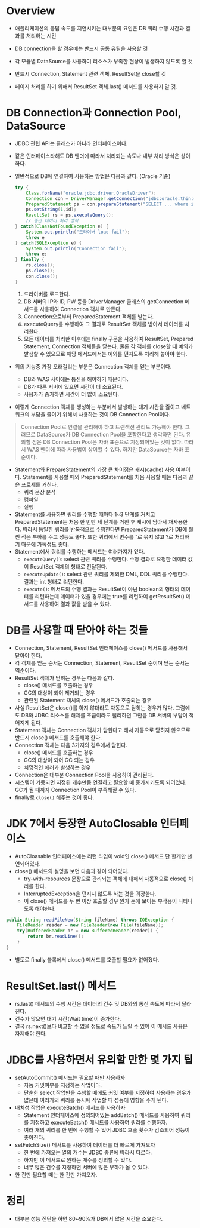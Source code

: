 # Overview

- 애플리케이션의 응답 속도를 지연시키는 대부분의 요인은 DB 쿼리 수행 시간과 결과를 처리하는 시간

- DB connection을 할 경우에는 반드시 공통 유틸을 사용할 것
- 각 모듈별 DataSource를 사용하여 리소스가 부족한 현상이 발생하지 않도록 할 것
- 반드시 Connection, Statement 관련 객체, ResultSet을 close할 것
- 페이지 처리를 하기 위해서 ResultSet 객체.last() 메서드를 사용하지 말 것.

# DB Connection과 Connection Pool, DataSource

- JDBC 관련 API는 클래스가 아니라 인터페이스이다.
- 같은 인터페이스라해도 DB 벤더에 따라서 처리되는 속도나 내부 처리 방식은 상이하다.
- 일반적으로 DB에 연결하여 사용하는 방법은 다음과 같다. (Oracle 기준)
    
    ```java
    try {
    	Class.forName("oracle.jdbc.driver.OracleDriver");
    	Connection con = DriverManager.getConnection("jdbc:oracle:thin:@ServerIP:1521:SID", "ID", "Password");
    	PreparedStatement ps = con.prepareStatement("SELECT ... where id=?");
    	ps.setString(1,id);
    	ResultSet rs = ps.executeQuery();
    	// 중간 데이터 처리 생략
    } catch(ClassNotFoundException e) {
    	System.out.println("드라이버 load fail");
    	throw e
    } catch(SQLException e) {
    	System.out.println("Connection fail");
    	throw e;
    } finally {
    	rs.close();
    	ps.close();
    	con.close();
    }
    ```
    
    1. 드라이버를 로드한다.
    2. DB 서버의 IP와 ID, PW 등을 DriverManager 클래스의 getConnection 메서드를 사용하여 Connection 객체로 만든다.
    3. Connection으로부터 PreparedStatement 객체를 받는다.
    4. executeQuery를 수행하여 그 결과로 ResultSet 객체를 받아서 데이터를 처리한다.
    5. 모든 데이터를 처리한 이후에는 finally 구문을 사용하여 ResultSet, Prepared Statement, Connection 객체들을 닫는다. 물론 각 객체를 close할 때 예외가 발생할 수 있으므로 해당 메서드에서는 예외를 던지도록 처리해 놓아야 한다.
- 위의 기능중 가장 오래걸리는 부분은 Connection 객체를 얻는 부분이다.
    - DB와 WAS 사이에는 통신을 해야하기 때문이다.
    - DB가 다른 서버에 있으면 시간이 더 소요된다.
    - 사용자가 증가하면 시간이 더 많이 소요된다.
- 이렇게 Connection 객체를 생성하는 부분에서 발생하는 대기 시간을 줄이고 네트워크의 부담을 줄이기 위해서 사용하는 것이 DB Connection Pool이다.

> Connection Pool로 연결을 관리해야 하고 트랜잭션 관리도 가능해야 한다. 그러므로 DataSource가 DB Connection Pool을 포함한다고 생각하면 된다. 유의할 점은 DB Connection Pool은 자바 표준으로 지정되어있는 것이 없다. 따라서 WAS 벤더에 따라 사용법이 상이할 수 있다. 하지만 DataSource는 자바 표준이다.

- Statement와 PrepareStatement의 가장 큰 차이점은 캐시(cache) 사용 여부이다. Statement를 사용할 때와 PreparedStatement를 처음 사용할 때는 다음과 같은 프로세를 거친다.
    - 쿼리 문장 분석
    - 컴파일
    - 실행
- Statement를 사용하면 쿼리를 수행할 때마다 1~3 단계를 거치고 PreparedStatement는 처음 한 번만 세 단계를 거친 후 캐시에 담아서 재사용한다. 따라서 동일한 쿼리를 반복적으로 수행한다면 PreparedStatement가 DB에 훨씬 적은 부하를 주고 성능도 좋다. 또한 쿼리에서 변수를 “로 묶지 않고 ?로 처리하기 때문에 가독성도 좋다.
- Statement에서 쿼리를 수행하는 메서드는 여러가지가 있다.
    - `executeQuery()`: select 관련 쿼리를 수행한다. 수행 결과로 요청한 데이터 값이 ResultSet 객체의 형태로 전달된다.
    - `executeUpdate()`: select 관련 쿼리를 제외한 DML, DDL 쿼리를 수행한다. 결과는 int 형태로 리턴한다.
    - `execute()`: 메서드의 수행 결과는 ResultSet이 아닌 boolean의 형태의 데이터를 리턴하는데 데이터가 있을 경우에는 true를 리턴하여 getResultSet() 메서드를 사용하여 결과 값을 받을 수 있다.
    

# DB를 사용할 때 닫아야 하는 것들

- Connection, Statement, ResultSet 인터페이스를 close() 메서드를 사용해서 닫아야 한다.
- 각 객체를 얻는 순서는 Connection, Statement, ResultSet 순이며 닫는 순서는 역순이다.
- ResultSet 객체가 닫히는 경우는 다음과 같다.
    - close() 메서드를 호출하는 경우
    - GC의 대상이 되어 제거되는 경우
    - 관련된 Statement 객체의 close() 메서드가 호출되는 경우
- 사실 ResultSet은 close()를 하지 않더라도 자동으로 닫히는 경우가 많다. 그럼에도 DB와 JDBC 리소스를 해제를 조금이라도 빨리하면 그만큼 DB 서버의 부담이 적어지게 된다.
- Statement 객체는 Connection 객체가 닫힌다고 해서 자동으로 닫히지 않으므로 반드시 close() 메서드를 호출해야 한다.
- Connection 객체는 다음 3가지의 경우에서 닫힌다.
    - close() 메서드를 호출하는 경우
    - GC의 대상이 되어 GC 되는 경우
    - 치명적인 에러가 발생하는 경우
- Connection은 대부분 Connection Pool을 사용하여 관리된다.
- 시스템이 기동되면 지정된 개수만큼 연결하고 필요할 때 증가시키도록 되어있다.  GC가 될 때까지 Connection Pool이 부족해질 수 있다.
- finally로 `close()` 해주는 것이 좋다.

# JDK 7에서 등장한 AutoClosable 인터페이스

- AutoCloasable 인터페이스에는 리턴 타입이 void인 close() 메서드 단 한개만 선언되어있다.
- close() 메서드의 설명을 보면 다음과 같이 되어있다.
    - try-with-resources 문장으로 관리되는 객체에 대해서 자동적으로 close() 처리를 한다.
    - InterruptedException을 던지지 않도록 하는 것을 궈장한다.
    - 이 close() 메서드를 두 번 이상 호출할 경우 뭔가 눈에 보이는 부작용이 나타나도록 해야한다.

```java
public String readFileNew(String fileName) throws IOException {
	FileReader reader = new FileReader(new File(fileName));
	try(BufferedReader br = new BufferedReader(reader)) {
		return br.readLine();
	}
}
```

- 별도로 finally 블록에서 close() 메서드를 호출할 필요가 없어졌다.

# ResultSet.last() 메서드

- rs.last() 메서드의 수행 시간은 데이터의 건수 및 DB와의 통신 속도에 따라서 달라진다.
- 건수가 많으면 대기 시간(Wait time)이 증가한다.
- 결국 rs.next()보다 비교할 수 없을 정도로 속도가 느릴 수 있어 이 메서드 사용은 자제해야 한다.

# JDBC를 사용하면서 유의할 만한 몇 가지 팁

- setAutoCommit() 메서드는 필요할 때만 사용하자
    - 자동 커밋여부를 지정하는 작업이다.
    - 단순한 select 작업만을 수행할 때에도 커밋 여부를 지정하여 사용하는 경우가 많은데 여러개의 쿼리를 동시에 작업할 때 성능에 영향을 주게 된다.
- 배치성 작업은 executeBatch() 메서드를 사용하자
    - Statement 인터페이스에 정의되어있는 addBatch() 메서드를 사용하여 쿼리를 지정하고 executeBatch() 메서드를 사용하여 쿼리를 수행하자.
    - 여러 개의 쿼리를 한 번에 수행할 수 있어 JDBC 호출 횟수가 감소되어 성능이 좋아진다.
- setFetchSize() 메서드를 사용하여 데이터를 더 빠르게 가져오자
    - 한 번에 가져오는 열의 개수는 JDBC 종류에 따라서 다르다.
    - 하지만 이 메서드로 원하는 개수를 정의할 수 있다.
    - 너무 많은 건수를 지정하면 서버에 많은 부하가 올 수 있다.
- 한 건만 필요할 때는 한 건만 가져오자.

# 정리

- 대부분 성능 진단을 하면 80~90%가 DB에서 많은 시간을 소요한다.
